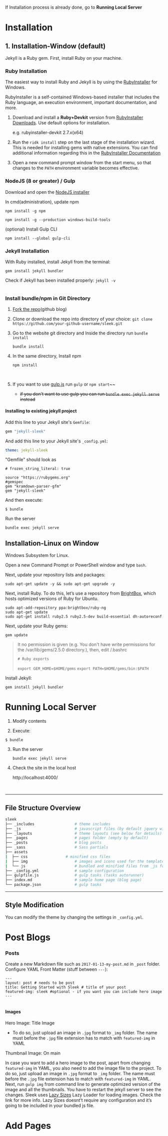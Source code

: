 If Installation process is already done, go to **Running Local Server**



# Installation

## 1. Installation-Window (default)

Jekyll is a Ruby gem. First, install Ruby on your machine. 

### Ruby Installation

The easiest way to install Ruby and Jekyll is by using the [RubyInstaller](https://rubyinstaller.org/) for Windows.

RubyInstaller is a self-contained Windows-based installer that includes the Ruby language, an execution environment, important documentation, and more.

1. Download and install a **Ruby+Devkit** version from [RubyInstaller Downloads](https://rubyinstaller.org/downloads/). Use default options for installation.

   e.g. rubyinstaller-devkit 2.7.x(x64)

2. Run the `ridk install` step on the last stage of the installation wizard. This is needed for installing gems with native extensions. You can find additional information regarding this in the [RubyInstaller Documentation](https://github.com/oneclick/rubyinstaller2#using-the-installer-on-a-target-system)

3. Open a new command prompt window from the start menu, so that changes to the `PATH` environment variable becomes effective.

### NodeJS (8 or greater) / Gulp

Download and open the [NodeJS installer](https://nodejs.org/en/)



In cmd(administration), update npm

```
npm install -g npm

npm install -g --production windows-build-tools
```



(optional) Install Gulp CLI

```
npm install --global gulp-cli
```



### Jekyll Installation

   With Ruby installed, install Jekyll from the terminal:

   ```
   gem install jekyll bundler

   ```

   Check if Jekyll has been installed properly: `jekyll -v`

   # 

### Install bundle/npm in Git Directory

1. [Fork the repo](https://github.com/janczizikow/sleek/fork)(github blog)

2. Clone or download the repo into directory of your choice: `git clone https://github.com/your-github-username/sleek.git`

3. Go to the website git directory and Inside the directory run `bundle install`

   ```
   bundle install
   ```

4. In the same directory, Install npm

   ``` 
   npm install
   ```

   ​

5. If you want to use [gulp.js](https://gulpjs.com/) run `gulp` or `npm start`~~

   - ~~if you don't want to use gulp you can run `bundle exec jekyll serve` instead~~




#### Installing to existing jekyll project

Add this line to your Jekyll site's `Gemfile`:

```ruby
gem "jekyll-sleek"
```

And add this line to your Jekyll site's `_config.yml`:

```yaml
theme: jekyll-sleek
```

"Gemfile"  should look as

```
# frozen_string_literal: true

source "https://rubygems.org"
#gemspec
gem "kramdown-parser-gfm"
gem "jekyll-sleek"
```

And then execute:

```
$ bundle
```



Run the server

 `bundle exec jekyll serve` 



## Installation-Linux on Window

 Windows Subsystem for Linux.

Open a new Command Prompt or PowerShell window and type `bash`.

 Next, update your repository lists and packages:

```
sudo apt-get update -y && sudo apt-get upgrade -y

```

Next, install Ruby. To do this, let’s use a repository from [BrightBox](https://www.brightbox.com/docs/ruby/ubuntu/), which hosts optimized versions of Ruby for Ubuntu.

```
sudo apt-add-repository ppa:brightbox/ruby-ng
sudo apt-get update
sudo apt-get install ruby2.5 ruby2.5-dev build-essential dh-autoreconf

```

Next, update your Ruby gems:

```
gem update

```

> It no permission is given (e.g. You don't have write permissions for the /var/lib/gems/2.5.0 directory.), then, edit /.bashrc
>
> `# Ruby exports`
>
> `export GEM_HOME=$HOME/gems`
> `export PATH=$HOME/gems/bin:$PATH`

Install Jekyll:

```
gem install jekyll bundler

```

# 



# Running Local Server

1. Modify contents

2. Execute:

```
$ bundle
```

3. Run the server

   ```
   bundle exec jekyll serve
   ```


4. Check the site in the local host

   http://localhost:4000/

   ​

---

## File Structure Overview

```bash
sleek
├── _includes	               # theme includes
├── _js	                       # javascript files (by default jquery will be included with the scripts inside)
├── _layouts                   # theme layouts (see below for details)
├── _pages                     # pages folder (empty by default)
├── _posts                     # blog posts
├── _sass                      # Sass partials
├── assets
|  ├── css	               # minified css files
|  ├── img                     # images and icons used for the template
|  └── js		               # bundled and minified files from _js folder
├── _config.yml                # sample configuration
├── gulpfile.js                # gulp tasks (tasks autorunner)
├── index.md                   # sample home page (blog page)
└── package.json               # gulp tasks
```

---







## Style Modification

You can modify the theme by changing the settings in `_config.yml`.



# Post Blogs

### Posts

Create a new Markdown file such as `2017-01-13-my-post.md` in `_post` folder. Configure YAML Front Matter (stuff between `---`):

```
---
layout: post # needs to be post
title: Getting Started with Sleek # title of your post
featured-img: sleek #optional - if you want you can include hero image
---


```

#### Images

Hero Image:  Title Image

*  To do so, just upload an image in `.jpg` format to `_img` folder. The name must before the `.jpg` file extension has to match with `featured-img` in YAML

Thumbnail Image:  On main 



In case you want to add a hero image to the post, apart from changing `featured-img` in YAML, you also need to add the image file to the project. To do so, just upload an image in `.jpg` format to `_img` folder. The name must before the `.jpg` file extension has to match with `featured-img` in YAML. Next, run `gulp img` from command line to generate optimized version of the image and all the thumbnails. You have to restart the jekyll server to see the changes. Sleek uses [Lazy Sizes](https://github.com/aFarkas/lazysizes) Lazy Loader for loading images. Check the link for more info. Lazy Sizes doesnt’t require any configuration and it’s going to be included in your bundled js file.

# Add Pages

